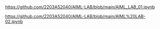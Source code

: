 https://github.com/2203A52040/AIML-LAB/blob/main/AIML_LAB_01.ipynb

https://github.com/2203A52040/AIML-LAB/blob/main/AIML%20LAB-02.ipynb
